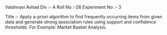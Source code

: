 Vaishnavi Avhad 
Div :- A Roll No :-28  Experiment No :- 3

Title :- Apply a-priori algorithm to find frequently occurring items from given data and generate strong association rules using support and confidence thresholds. For Example: Market Basket Analysis.

